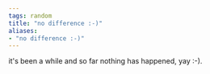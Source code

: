 ```yaml
---
tags: random 
title: "no difference :-)"
aliases:
- "no difference :-)"
---
```


it's been a while and so far nothing has happened, yay :-).